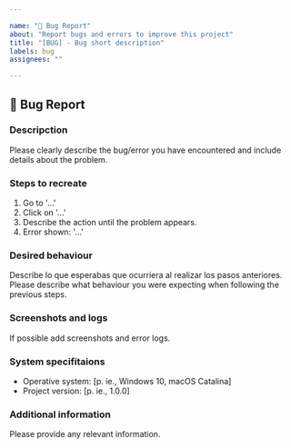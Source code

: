 ```yaml
---

name: "🐛 Bug Report"
about: "Report bugs and errors to improve this project"
title: "[BUG] - Bug short description"
labels: bug
assignees: ""

---
```


## 🐛 Bug Report

### Descripction

Please clearly describe the bug/error you have encountered and include details about the problem.

### Steps to recreate

1. Go to '...'
2. Click on '...'
3. Describe the action until the problem appears.
4. Error shown: '...'

### Desired behaviour

Describe lo que esperabas que ocurriera al realizar los pasos anteriores.
Please describe what behaviour you were expecting when following the previous steps.

### Screenshots and logs

If possible add screenshots and error logs.

### System specifitaions

- Operative system: [p. ie., Windows 10, macOS Catalina]
- Project version: [p. ie., 1.0.0]

### Additional information

Please provide any relevant information.